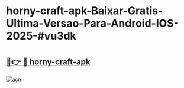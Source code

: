 # horny-craft-apk-Baixar-Gratis-Ultima-Versao-Para-Android-IOS-2025-#vu3dk

# <h2><a href="https://ainizakaria.my?title=horny-craft-apk&ref=24M">🔗👉 🔴 horny-craft-apk</a></h2>

[![acn](https://github.com/user-attachments/assets/0f9c940e-d8b0-45ae-aac7-cd30a18b3e1c)](https://ainizakaria.my?title=horny-craft-apk&ref=24M)

